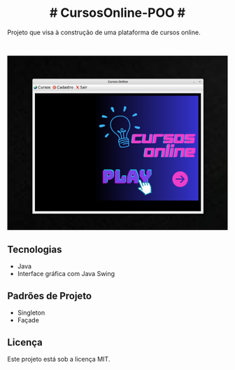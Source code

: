  <h1 align="center"> # CursosOnline-POO # </h1>
 <p>Projeto que visa à construção de uma plataforma de cursos online.</p>
<br/>
<p align="center">
<img alt="License" src="src/images/cursosOnline.png">
</p>

## Tecnologias
- Java
- Interface gráfica com Java Swing

## Padrões de Projeto
- Singleton
- Façade

## Licença
Este projeto está sob a licença MIT.
